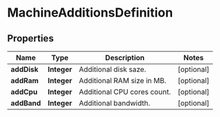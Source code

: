 # MachineAdditionsDefinition

## Properties
Name | Type | Description | Notes
------------ | ------------- | ------------- | -------------
**addDisk** | **Integer** | Additional disk saze. |  [optional]
**addRam** | **Integer** | Additional RAM size in MB. |  [optional]
**addCpu** | **Integer** | Additional CPU cores count. |  [optional]
**addBand** | **Integer** | Additional bandwidth. |  [optional]
